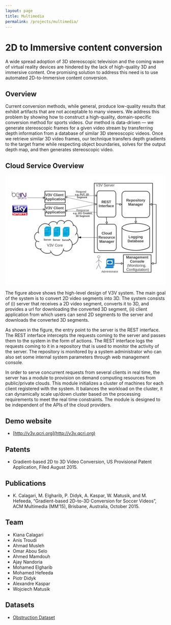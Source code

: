 ```yaml
---
layout: page
title: Multimedia
permalink: /projects/multimedia/
---
```


# 2D to Immersive content conversion
A wide spread adoption of 3D stereoscopic television and the coming wave of virtual reality devices are hindered by the lack of high-quality 3D and immersive content. One promising solution to address this need is to use automated 2D-to-Immersive content conversion.


## Overview
 Current conversion methods, while general, produce low-quality results that exhibit artifacts that are not acceptable to many viewers. We address this problem by showing how to construct a high-quality, domain-specific conversion method for sports videos. Our method is data-driven — we generate stereoscopic frames for a given video stream by transferring depth information from a database of similar 3D stereoscopic videos. Once we retrieve similar 3D video frames, our technique transfers depth gradients to the target frame while respecting object boundaries, solves for the output depth map, and then generates stereoscopic video.
 
## Cloud Service Overview

![multimedia](/projects/multimedia/system_architecture.png)

The figure above shows the high-level design of V3V system. The main goal of the system is to convert 2D video segments into 3D. The system consists of (i) server that receives a 2D video segment, converts it to 3D, and  provides a url for downloading the converted 3D segment, (ii) client application from which users can send 2D segments to the server and downloads the converted 3D segments.
 
As shown in the figure, the entry point to the server is the REST interface. The REST interface intercepts the requests coming to the server and passes them to the system in the form of actions. The REST interface logs the requests coming to it in a repository that is used to monitor the activity of the server. The repository is monitored by a system administrator who can also set some internal system parameters through web management console.

In order to serve concurrent requests from several clients in real time, the server has a module to provision on demand computing resources from public/private clouds. This module initializes a  cluster of machines for each client registered with the system. It balances the workload on the cluster, it can dynamically scale up/down cluster based on the processing requirements to meet the real time constraints. The module is designed to be independent of the APIs of the cloud providers.

## Demo website
- [http://v3v.qcri.org](http://v3v.qcri.org)

## Patents
- Gradient-based 2D to 3D Video Conversion, US Provisional Patent Application, Filed August 2015.

## Publications
- K. Calagari, M. Elgharib, P. Didyk, A. Kaspar, W. Matusik, and M. Hefeeda, “Gradient-based 2D-to-3D Conversion for Soccer Videos”, ACM Multimedia (MM’15), Brisbane, Australia, October 2015.


## Team
- Kiana Calagari                      
- Anis Troudi
- Ahmad Musleh
- Omar Abou Selo
- Ahmed Mamdouh
- Ajay Nandoria
- Mohamed Elgharib
- Mohamed Hefeeda  
- Piotr Didyk  
- Alexandre Kaspar             
- Wojciech Matusik

## Datasets
- [Obstruction Dataset](http://ds.qcri.org/projects/multimedia/datasets/)
